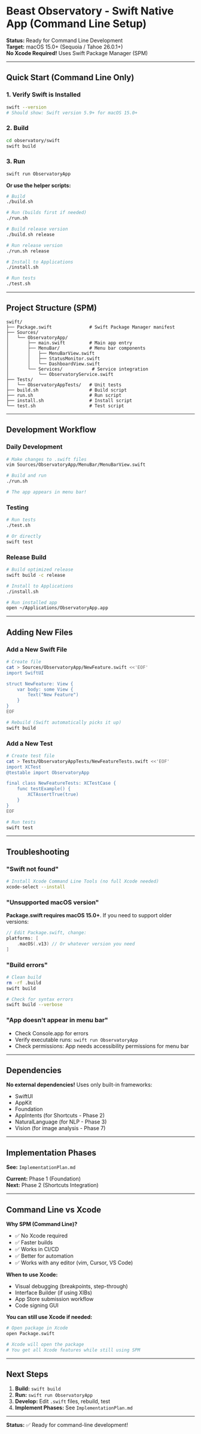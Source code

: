 # Beast Observatory - Swift Native App (Command Line Setup)

**Status:** Ready for Command Line Development  
**Target:** macOS 15.0+ (Sequoia / Tahoe 26.0.1+)  
**No Xcode Required!** Uses Swift Package Manager (SPM)

---

## Quick Start (Command Line Only)

### 1. Verify Swift is Installed

```bash
swift --version
# Should show: Swift version 5.9+ for macOS 15.0+
```

### 2. Build

```bash
cd observatory/swift
swift build
```

### 3. Run

```bash
swift run ObservatoryApp
```

**Or use the helper scripts:**

```bash
# Build
./build.sh

# Run (builds first if needed)
./run.sh

# Build release version
./build.sh release

# Run release version
./run.sh release

# Install to Applications
./install.sh

# Run tests
./test.sh
```

---

## Project Structure (SPM)

```
swift/
├── Package.swift              # Swift Package Manager manifest
├── Sources/
│   └── ObservatoryApp/
│       ├── main.swift         # Main app entry
│       ├── MenuBar/           # Menu bar components
│       │   ├── MenuBarView.swift
│       │   ├── StatusMonitor.swift
│       │   └── DashboardView.swift
│       └── Services/           # Service integration
│           └── ObservatoryService.swift
├── Tests/
│   └── ObservatoryAppTests/   # Unit tests
├── build.sh                   # Build script
├── run.sh                     # Run script
├── install.sh                 # Install script
└── test.sh                    # Test script
```

---

## Development Workflow

### Daily Development

```bash
# Make changes to .swift files
vim Sources/ObservatoryApp/MenuBar/MenuBarView.swift

# Build and run
./run.sh

# The app appears in menu bar!
```

### Testing

```bash
# Run tests
./test.sh

# Or directly
swift test
```

### Release Build

```bash
# Build optimized release
swift build -c release

# Install to Applications
./install.sh

# Run installed app
open ~/Applications/ObservatoryApp.app
```

---

## Adding New Files

### Add a New Swift File

```bash
# Create file
cat > Sources/ObservatoryApp/NewFeature.swift <<'EOF'
import SwiftUI

struct NewFeature: View {
    var body: some View {
        Text("New Feature")
    }
}
EOF

# Rebuild (Swift automatically picks it up)
swift build
```

### Add a New Test

```bash
# Create test file
cat > Tests/ObservatoryAppTests/NewFeatureTests.swift <<'EOF'
import XCTest
@testable import ObservatoryApp

final class NewFeatureTests: XCTestCase {
    func testExample() {
        XCTAssertTrue(true)
    }
}
EOF

# Run tests
swift test
```

---

## Troubleshooting

### "Swift not found"

```bash
# Install Xcode Command Line Tools (no full Xcode needed)
xcode-select --install
```

### "Unsupported macOS version"

**Package.swift requires macOS 15.0+**. If you need to support older versions:

```swift
// Edit Package.swift, change:
platforms: [
    .macOS(.v13) // Or whatever version you need
]
```

### "Build errors"

```bash
# Clean build
rm -rf .build
swift build

# Check for syntax errors
swift build --verbose
```

### "App doesn't appear in menu bar"

- Check Console.app for errors
- Verify executable runs: `swift run ObservatoryApp`
- Check permissions: App needs accessibility permissions for menu bar

---

## Dependencies

**No external dependencies!** Uses only built-in frameworks:
- SwiftUI
- AppKit
- Foundation
- AppIntents (for Shortcuts - Phase 2)
- NaturalLanguage (for NLP - Phase 3)
- Vision (for image analysis - Phase 7)

---

## Implementation Phases

**See:** `ImplementationPlan.md`

**Current:** Phase 1 (Foundation)  
**Next:** Phase 2 (Shortcuts Integration)

---

## Command Line vs Xcode

**Why SPM (Command Line)?**
- ✅ No Xcode required
- ✅ Faster builds
- ✅ Works in CI/CD
- ✅ Better for automation
- ✅ Works with any editor (vim, Cursor, VS Code)

**When to use Xcode:**
- Visual debugging (breakpoints, step-through)
- Interface Builder (if using XIBs)
- App Store submission workflow
- Code signing GUI

**You can still use Xcode if needed:**
```bash
# Open package in Xcode
open Package.swift

# Xcode will open the package
# You get all Xcode features while still using SPM
```

---

## Next Steps

1. **Build:** `swift build`
2. **Run:** `swift run ObservatoryApp`
3. **Develop:** Edit `.swift` files, rebuild, test
4. **Implement Phases:** See `ImplementationPlan.md`

---

**Status:** ✅ Ready for command-line development!
